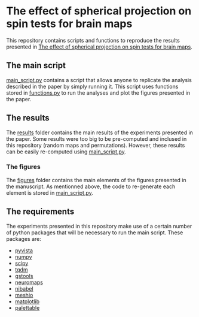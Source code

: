 # The effect of spherical projection on spin tests for brain maps

This repository contains scripts and functions to reproduce the results presented in [The effect of spherical projection on spin tests for brain maps](https://doi.org/10.1101/2024.12.15.628553).

## The main script

[main_script.py](main_script.py) contains a script that allows anyone to replicate the analysis described in the paper by simply running it. This script uses functions stored in [functions.py](functions.py) to run the analyses and plot the figures presented in the paper.

## The results

The [results](results) folder contains the main results of the experiments presented in the paper. Some results were too big to be pre-computed and inclused in this repository (random maps and permutations). However, these results can be easily re-computed using [main_script.py](main_script.py).

### The figures

The [figures](figures) folder contains the main elements of the figures presented in the manuscript. As mentionned above, the code to re-generate each element is stored in [main_script.py](main_script.py).

## The requirements

The experiments presented in this repository make use of a certain number of python packages that will be necessary to run the main script. These packages are:

- [pyvista](<https://docs.pyvista.org/>)
- [numpy](<https://numpy.org/doc/stable/reference/>)
- [scipy](<https://docs.scipy.org/doc/scipy/reference/>)
- [tqdm](<https://github.com/tqdm/tqdm>)
- [gstools](<https://github.com/GeoStat-Framework/GSTools>)
- [neuromaps](<https://github.com/netneurolab/neuromaps>)
- [nibabel](<https://github.com/nipy/nibabel>)
- [meshio](<https://github.com/nschloe/meshio>)
- [matplotlib](<https://matplotlib.org/>)
- [palettable](<https://jiffyclub.github.io/palettable/>)